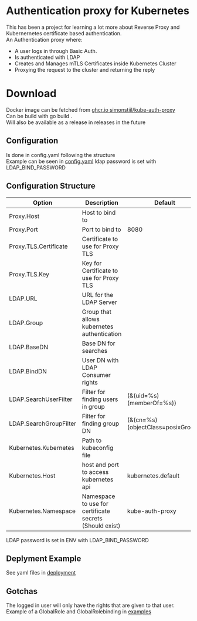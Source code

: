 # Authentication proxy for Kubernetes
This has been a project for learning a lot more about Reverse Proxy and Kubernernetes certificate based authentication.  
An Authentication proxy where: 
* A user logs in through Basic Auth. 
* Is authenticated with LDAP
* Creates and Manages mTLS Certificates inside Kubernetes Cluster
* Proxying the request to the cluster and returning the reply

# Download
Docker image can be fetched from [ghcr.io simonstiil/kube-auth-proxy](https://github.com/SimonStiil/kube-auth-proxy/pkgs/container/kube-auth-proxy)  
Can be build with go build .  
Will also be available as a release in releases in the future

## Configuration
Is done in config.yaml following the structure  
Example can be seen in [config.yaml](./config.yaml) 
ldap password is set with LDAP_BIND_PASSWORD


## Configuration Structure
| Option | Description | Default |
| ------ | ----------- | --- |
| Proxy.Host | Host to bind to | |
| Proxy.Port | Port to bind to | 8080 |
| Proxy.TLS.Certificate | Certificate to use for Proxy TLS | |
| Proxy.TLS.Key | Key for Certificate to use for Proxy TLS | |
| LDAP.URL | URL for the LDAP Server | |
| LDAP.Group | Group that allows kubernetes authentication | |
| LDAP.BaseDN | Base DN for searches | |
| LDAP.BindDN | User DN with LDAP Consumer rights | |
| LDAP.SearchUserFilter | Filter for finding users in group | (&(uid=%s)(memberOf=%s)) |
| LDAP.SearchGroupFilter | Filter for finding group DN | (&(cn=%s)(objectClass=posixGroup)) |
| Kubernetes.Kubernetes | Path to kubeconfig file | |
| Kubernetes.Host | host and port to access kubernetes api | kubernetes.default |
| Kubernetes.Namespace | Namespace to use for certificate secrets (Should exist) | kube-auth-proxy |

LDAP password is set in ENV with LDAP_BIND_PASSWORD

## Deplyment Example
See yaml files in [deployment](./deployment) 

## Gotchas
The logged in user will only have the rights that are given to that user. 
Example of a GlobalRole and GlobalRolebinding in [examples](./examples) 